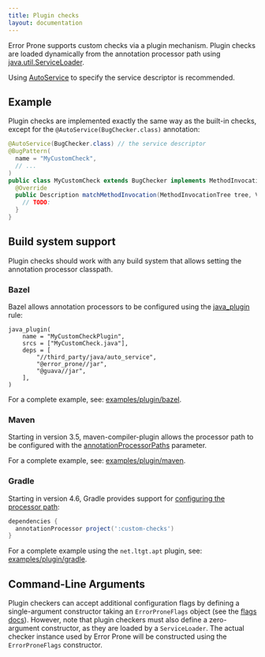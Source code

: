 ```yaml
---
title: Plugin checks
layout: documentation
---
```


Error Prone supports custom checks via a plugin mechanism. Plugin checks are
loaded dynamically from the annotation processor path using
[java.util.ServiceLoader](https://docs.oracle.com/javase/8/docs/api/java/util/ServiceLoader.html).

Using [AutoService](https://github.com/google/auto/tree/master/service) to
specify the service descriptor is recommended.

## Example

Plugin checks are implemented exactly the same way as the built-in checks,
except for the `@AutoService(BugChecker.class)` annotation:

```java
@AutoService(BugChecker.class) // the service descriptor
@BugPattern(
  name = "MyCustomCheck",
  // ...
)
public class MyCustomCheck extends BugChecker implements MethodInvocationTreeMatcher {
  @Override
  public Description matchMethodInvocation(MethodInvocationTree tree, VisitorState state) {
    // TODO:
  }
}
```

## Build system support

Plugin checks should work with any build system that allows setting the
annotation processor classpath.

### Bazel

Bazel allows annotation processors to be configured using the
[java_plugin](https://www.bazel.io/docs/be/java.html#java_plugin) rule:

```
java_plugin(
    name = "MyCustomCheckPlugin",
    srcs = ["MyCustomCheck.java"],
    deps = [
        "//third_party/java/auto_service",
        "@error_prone//jar",
        "@guava//jar",
    ],
)
```

For a complete example, see:
[examples/plugin/bazel](https://github.com/google/error-prone/tree/master/examples/plugin/bazel).

### Maven

Starting in version 3.5, maven-compiler-plugin allows the processor path to be
configured with the
[annotationProcessorPaths](https://maven.apache.org/plugins/maven-compiler-plugin/compile-mojo.html#annotationProcessorPaths)
parameter.

For a complete example, see:
[examples/plugin/maven](https://github.com/google/error-prone/tree/master/examples/plugin/maven).

### Gradle

Starting in version 4.6, Gradle provides support for [configuring the processor
path](https://docs.gradle.org/4.6/release-notes.html#convenient-declaration-of-annotation-processor-dependencies):

```gradle
dependencies {
  annotationProcessor project(':custom-checks')
}
```

For a complete example using the `net.ltgt.apt` plugin, see:
[examples/plugin/gradle](https://github.com/google/error-prone/tree/master/examples/plugin/gradle).

## Command-Line Arguments

Plugin checkers can accept additional configuration flags by defining
a single-argument constructor taking an `ErrorProneFlags` object (see
the [flags docs](http://errorprone.info/docs/flags)).  However, note
that plugin checkers must also define a zero-argument constructor, as
they are loaded by a `ServiceLoader`.  The actual checker instance
used by Error Prone will be constructed using the `ErrorProneFlags`
constructor.

